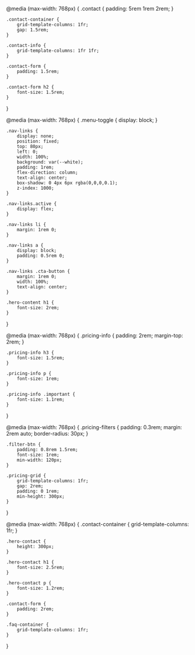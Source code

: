 @media (max-width: 768px) {
    .contact {
        padding: 5rem 1rem 2rem;
    }

    .contact-container {
        grid-template-columns: 1fr;
        gap: 1.5rem;
    }

    .contact-info {
        grid-template-columns: 1fr 1fr;
    }

    .contact-form {
        padding: 1.5rem;
    }

    .contact-form h2 {
        font-size: 1.5rem;
    }
}



@media (max-width: 768px) {
    .menu-toggle {
        display: block;
    }

    .nav-links {
        display: none;
        position: fixed;
        top: 80px;
        left: 0;
        width: 100%;
        background: var(--white);
        padding: 1rem;
        flex-direction: column;
        text-align: center;
        box-shadow: 0 4px 6px rgba(0,0,0,0.1);
        z-index: 1000;
    }

    .nav-links.active {
        display: flex;
    }

    .nav-links li {
        margin: 1rem 0;
    }

    .nav-links a {
        display: block;
        padding: 0.5rem 0;
    }

    .nav-links .cta-button {
        margin: 1rem 0;
        width: 100%;
        text-align: center;
    }

    .hero-content h1 {
        font-size: 2rem;
    }
}

@media (max-width: 768px) {
    .pricing-info {
        padding: 2rem;
        margin-top: 2rem;
    }

    .pricing-info h3 {
        font-size: 1.5rem;
    }

    .pricing-info p {
        font-size: 1rem;
    }

    .pricing-info .important {
        font-size: 1.1rem;
    }
}

@media (max-width: 768px) {
    .pricing-filters {
        padding: 0.3rem;
        margin: 2rem auto;
        border-radius: 30px;
    }

    .filter-btn {
        padding: 0.8rem 1.5rem;
        font-size: 1rem;
        min-width: 120px;
    }

    .pricing-grid {
        grid-template-columns: 1fr;
        gap: 2rem;
        padding: 0 1rem;
        min-height: 300px;
    }
}

@media (max-width: 768px) {
    .contact-container {
        grid-template-columns: 1fr;
    }

    .hero-contact {
        height: 300px;
    }

    .hero-contact h1 {
        font-size: 2.5rem;
    }

    .hero-contact p {
        font-size: 1.2rem;
    }

    .contact-form {
        padding: 2rem;
    }

    .faq-container {
        grid-template-columns: 1fr;
    }
}